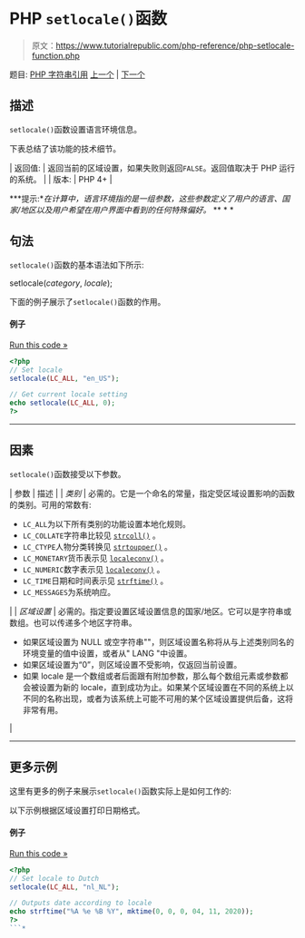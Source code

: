 # PHP `setlocale()`函数

> 原文：<https://www.tutorialrepublic.com/php-reference/php-setlocale-function.php>

题目: [PHP 字符串引用](php-string-functions.php) [上一个](php-rtrim-function.php) | [下一个](php-sha1-function.php)

## 描述

`setlocale()`函数设置语言环境信息。

下表总结了该功能的技术细节。

| 返回值: | 返回当前的区域设置，如果失败则返回`FALSE`。返回值取决于 PHP 运行的系统。 |
| 版本: | PHP 4+ |

 ***提示:**在计算中，语言环境指的是一组参数，这些参数定义了用户的语言、国家/地区以及用户希望在用户界面中看到的任何特殊偏好。*  ** * *

## 句法

`setlocale()`函数的基本语法如下所示:

setlocale(*category*, *locale*);

下面的例子展示了`setlocale()`函数的作用。

#### 例子

[Run this code »](javascript:void(0); "Disabled")

```php
<?php
// Set locale
setlocale(LC_ALL, "en_US");

// Get current locale setting
echo setlocale(LC_ALL, 0);
?>
```

* * *

## 因素

`setlocale()`函数接受以下参数。

| 参数 | 描述 |
| *类别* | 必需的。它是一个命名的常量，指定受区域设置影响的函数的类别。可用的常数有:

*   `LC_ALL`为以下所有类别的功能设置本地化规则。
*   `LC_COLLATE`字符串比较见 [`strcoll()`](php-strcoll-function.php) 。
*   `LC_CTYPE`人物分类转换见 [`strtoupper()`](php-strtoupper-function.php) 。
*   `LC_MONETARY`货币表示见 [`localeconv()`](php-localeconv-function.php) 。
*   `LC_NUMERIC`数字表示见 [`localeconv()`](php-localeconv-function.php) 。
*   `LC_TIME`日期和时间表示见 [`strftime()`](php-strftime-function.php) 。
*   `LC_MESSAGES`为系统响应。

 |
| *区域设置* | 必需的。指定要设置区域设置信息的国家/地区。它可以是字符串或数组。也可以传递多个地区字符串。

*   如果区域设置为 NULL 或空字符串""，则区域设置名称将从与上述类别同名的环境变量的值中设置，或者从" LANG "中设置。
*   如果区域设置为“0”，则区域设置不受影响，仅返回当前设置。
*   如果 locale 是一个数组或者后面跟有附加参数，那么每个数组元素或参数都会被设置为新的 locale，直到成功为止。如果某个区域设置在不同的系统上以不同的名称出现，或者为该系统上可能不可用的某个区域设置提供后备，这将非常有用。

 |

* * *

## 更多示例

这里有更多的例子来展示`setlocale()`函数实际上是如何工作的:

以下示例根据区域设置打印日期格式。

#### 例子

[Run this code »](javascript:void(0); "Disabled")

```php
<?php
// Set locale to Dutch
setlocale(LC_ALL, "nl_NL");

// Outputs date according to locale
echo strftime("%A %e %B %Y", mktime(0, 0, 0, 04, 11, 2020));
?>
```*